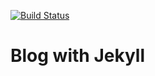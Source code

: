 [![Build Status](https://travis-ci.com/nibung/nibung.github.io.svg?branch=master)](https://travis-ci.com/nibung/nibung.github.io)

# Blog with Jekyll